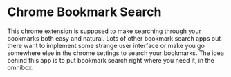 # Chrome Bookmark Search
This chrome extension is supposed to make searching through your bookmarks both easy and natural. Lots of other bookmark search apps out there want to implement some strange user interface or make you go somewhere else in the chrome settings to search your bookmarks. The idea behind this app is to put bookmark search right where you need it, in the omnibox.